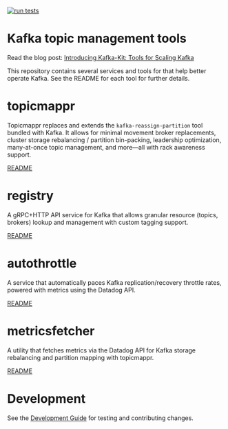 [![run tests](https://github.com/DataDog/kafka-kit/actions/workflows/test.yaml/badge.svg)](https://github.com/DataDog/kafka-kit/actions/workflows/test.yaml)

# Kafka topic management tools

Read the blog post: [Introducing Kafka-Kit: Tools for Scaling Kafka](https://www.datadoghq.com/blog/engineering/introducing-kafka-kit-tools-for-scaling-kafka/)

This repository contains several services and tools for that help better operate Kafka. See the README for each tool for further details.

# topicmappr
Topicmappr replaces and extends the `kafka-reassign-partition` tool bundled with Kafka. It allows for minimal movement broker replacements, cluster storage rebalancing / partition bin-packing, leadership optimization, many-at-once topic management, and more—all with rack awareness support.

[README](cmd/topicmappr)

# registry
A gRPC+HTTP API service for Kafka that allows granular resource (topics, brokers) lookup and management with custom tagging support.

[README](cmd/registry)

# autothrottle
A service that automatically paces Kafka replication/recovery throttle rates, powered with metrics using the Datadog API.

[README](cmd/autothrottle)

# metricsfetcher
A utility that fetches metrics via the Datadog API for Kafka storage rebalancing and partition mapping with topicmappr.

[README](cmd/metricsfetcher)

# Development

See the [Development Guide](https://github.com/DataDog/kafka-kit/wiki/Development-Guide) for testing and contributing changes.
